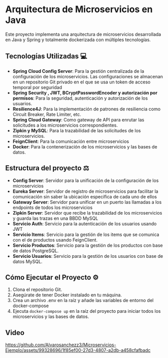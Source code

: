 # Arquitectura de Microservicios en Java

Este proyecto implementa una arquitectura de microservicios desarrollada en Java y Spring y totalmente dockerizada con múltiples tecnologías.

## Tecnologías Utilizadas 💻

- **Spring Cloud Config Server**: Para la gestión centralizada de la configuración de los microservicios. Las configuraciones se almacenan en un repositorio Git privado en el que se usa un token de acceso temporal por seguridad
- **Spring Security , JWT, BCryptPasswordEncoder y autorización por permisos**: Para la seguridad, autenticación y autorización de los usuarios.
- **Resilience4J**: Para la implementación de patrones de resiliencia como Circuit Breaker, Rate Limiter, etc.
- **Spring Cloud Gateway**: Como gateway de API para enrutar las solicitudes a los microservicios correspondientes.
- **Zipkin y MySQL**: Para la trazabilidad de las solicitudes de los microservicios.
- **FeignClient**: Para la comunicación entre microservicios
- **Docker**: Para la contenerización de los microservicios y las bases de datos.

## Estructura del proyecto ⚖️

- **Config Server**: Servidor para la unificación de la configuración de los microservicios
- **Eureka Server**: Servidor de registro de microservicios para facilitar la comunicación sin saber la ubicación específica de cada uno de ellos
- **Gateway Server**: Servidor para unificar en un puerto las llamadas a los endpoints de todos los microservicios
- **Zipkin Server**: Servidor que recibe la trazabilidad de los microservicios y guarda las trazas en una BBDD MySQL
- **Servicio Auth**: Servicio para la autenticación de los usuarios usando JWT
- **Servicio Items**: Servicio para la gestión de los items que se comunica con el de productos usando FeignClient.
- **Servicio Productos**: Servicio para la gestión de los productos con base de datos PostgreSQL.
- **Servicio Usuarios**: Servicio para la gestión de los usuarios con base de datos MySQL.

## Cómo Ejecutar el Proyecto ⚙️

1. Clona el repositorio Git.
2. Asegúrate de tener Docker instalado en tu máquina.
3. Crea un archivo .env en la raíz y añade las variables de entorno del docker-compose
4. Ejecuta `docker-compose up` en la raíz del proyecto para iniciar todos los microservicios y las bases de datos.

## Video
https://github.com/Alvarosanchezz3/Microservicios-Ejemplo/assets/99328696/1f85ef00-27d3-4807-a2db-a458cfafbadc

